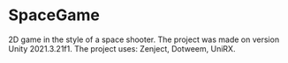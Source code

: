 # SpaceGame

2D game in the style of a space shooter.
The project was made on version Unity 2021.3.21f1. The project uses: Zenject, Dotweem, UniRX.
